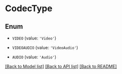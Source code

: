 # CodecType


## Enum

* `VIDEO` (value: `'Video'`)

* `VIDEOAUDIO` (value: `'VideoAudio'`)

* `AUDIO` (value: `'Audio'`)

[[Back to Model list]](../README.md#documentation-for-models) [[Back to API list]](../README.md#documentation-for-api-endpoints) [[Back to README]](../README.md)



